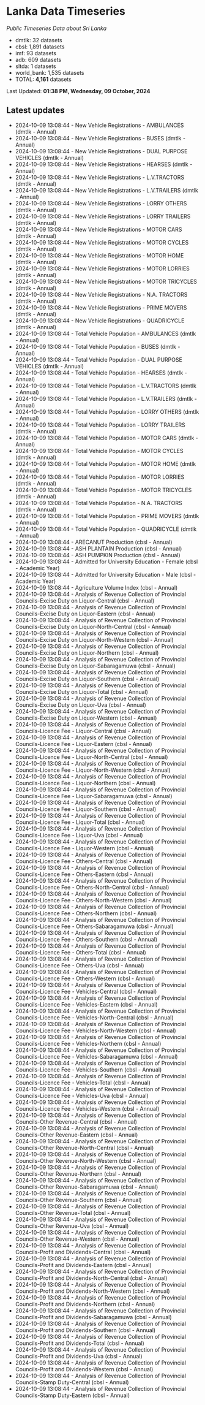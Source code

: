 # Lanka Data Timeseries
*Public Timeseries Data about Sri Lanka*

* dmtlk: 32 datasets
* cbsl: 1,891 datasets
* imf: 93 datasets
* adb: 609 datasets
* sltda: 1 datasets
* world_bank: 1,535 datasets
* TOTAL: **4,161** datasets

Last Updated: **01:38 PM, Wednesday, 09 October, 2024**

## Latest updates

* 2024-10-09 13:08:44 - New Vehicle Registrations - AMBULANCES (dmtlk - Annual)
* 2024-10-09 13:08:44 - New Vehicle Registrations - BUSES (dmtlk - Annual)
* 2024-10-09 13:08:44 - New Vehicle Registrations - DUAL PURPOSE VEHICLES (dmtlk - Annual)
* 2024-10-09 13:08:44 - New Vehicle Registrations - HEARSES (dmtlk - Annual)
* 2024-10-09 13:08:44 - New Vehicle Registrations - L.V.TRACTORS (dmtlk - Annual)
* 2024-10-09 13:08:44 - New Vehicle Registrations - L.V.TRAILERS (dmtlk - Annual)
* 2024-10-09 13:08:44 - New Vehicle Registrations - LORRY OTHERS (dmtlk - Annual)
* 2024-10-09 13:08:44 - New Vehicle Registrations - LORRY TRAILERS (dmtlk - Annual)
* 2024-10-09 13:08:44 - New Vehicle Registrations - MOTOR CARS (dmtlk - Annual)
* 2024-10-09 13:08:44 - New Vehicle Registrations - MOTOR CYCLES (dmtlk - Annual)
* 2024-10-09 13:08:44 - New Vehicle Registrations - MOTOR HOME (dmtlk - Annual)
* 2024-10-09 13:08:44 - New Vehicle Registrations - MOTOR LORRIES (dmtlk - Annual)
* 2024-10-09 13:08:44 - New Vehicle Registrations - MOTOR TRICYCLES (dmtlk - Annual)
* 2024-10-09 13:08:44 - New Vehicle Registrations - N.A. TRACTORS (dmtlk - Annual)
* 2024-10-09 13:08:44 - New Vehicle Registrations - PRIME MOVERS (dmtlk - Annual)
* 2024-10-09 13:08:44 - New Vehicle Registrations - QUADRICYCLE (dmtlk - Annual)
* 2024-10-09 13:08:44 - Total Vehicle Population - AMBULANCES (dmtlk - Annual)
* 2024-10-09 13:08:44 - Total Vehicle Population - BUSES (dmtlk - Annual)
* 2024-10-09 13:08:44 - Total Vehicle Population - DUAL PURPOSE VEHICLES (dmtlk - Annual)
* 2024-10-09 13:08:44 - Total Vehicle Population - HEARSES (dmtlk - Annual)
* 2024-10-09 13:08:44 - Total Vehicle Population - L.V.TRACTORS (dmtlk - Annual)
* 2024-10-09 13:08:44 - Total Vehicle Population - L.V.TRAILERS (dmtlk - Annual)
* 2024-10-09 13:08:44 - Total Vehicle Population - LORRY OTHERS (dmtlk - Annual)
* 2024-10-09 13:08:44 - Total Vehicle Population - LORRY TRAILERS (dmtlk - Annual)
* 2024-10-09 13:08:44 - Total Vehicle Population - MOTOR CARS (dmtlk - Annual)
* 2024-10-09 13:08:44 - Total Vehicle Population - MOTOR CYCLES (dmtlk - Annual)
* 2024-10-09 13:08:44 - Total Vehicle Population - MOTOR HOME (dmtlk - Annual)
* 2024-10-09 13:08:44 - Total Vehicle Population - MOTOR LORRIES (dmtlk - Annual)
* 2024-10-09 13:08:44 - Total Vehicle Population - MOTOR TRICYCLES (dmtlk - Annual)
* 2024-10-09 13:08:44 - Total Vehicle Population - N.A. TRACTORS (dmtlk - Annual)
* 2024-10-09 13:08:44 - Total Vehicle Population - PRIME MOVERS (dmtlk - Annual)
* 2024-10-09 13:08:44 - Total Vehicle Population - QUADRICYCLE (dmtlk - Annual)
* 2024-10-09 13:08:44 - ARECANUT Production (cbsl - Annual)
* 2024-10-09 13:08:44 - ASH PLANTAIN Production (cbsl - Annual)
* 2024-10-09 13:08:44 - ASH PUMPKIN Production (cbsl - Annual)
* 2024-10-09 13:08:44 - Admitted for University Education - Female (cbsl - Academic Year)
* 2024-10-09 13:08:44 - Admitted for University Education - Male (cbsl - Academic Year)
* 2024-10-09 13:08:44 - Agriculture Volume Index (cbsl - Annual)
* 2024-10-09 13:08:44 - Analysis of Revenue Collection of Provincial Councils-Excise Duty on Liquor-Central (cbsl - Annual)
* 2024-10-09 13:08:44 - Analysis of Revenue Collection of Provincial Councils-Excise Duty on Liquor-Eastern (cbsl - Annual)
* 2024-10-09 13:08:44 - Analysis of Revenue Collection of Provincial Councils-Excise Duty on Liquor-North-Central (cbsl - Annual)
* 2024-10-09 13:08:44 - Analysis of Revenue Collection of Provincial Councils-Excise Duty on Liquor-North-Western (cbsl - Annual)
* 2024-10-09 13:08:44 - Analysis of Revenue Collection of Provincial Councils-Excise Duty on Liquor-Northern (cbsl - Annual)
* 2024-10-09 13:08:44 - Analysis of Revenue Collection of Provincial Councils-Excise Duty on Liquor-Sabaragamuwa (cbsl - Annual)
* 2024-10-09 13:08:44 - Analysis of Revenue Collection of Provincial Councils-Excise Duty on Liquor-Southern (cbsl - Annual)
* 2024-10-09 13:08:44 - Analysis of Revenue Collection of Provincial Councils-Excise Duty on Liquor-Total (cbsl - Annual)
* 2024-10-09 13:08:44 - Analysis of Revenue Collection of Provincial Councils-Excise Duty on Liquor-Uva (cbsl - Annual)
* 2024-10-09 13:08:44 - Analysis of Revenue Collection of Provincial Councils-Excise Duty on Liquor-Western (cbsl - Annual)
* 2024-10-09 13:08:44 - Analysis of Revenue Collection of Provincial Councils-Licence Fee - Liquor-Central (cbsl - Annual)
* 2024-10-09 13:08:44 - Analysis of Revenue Collection of Provincial Councils-Licence Fee - Liquor-Eastern (cbsl - Annual)
* 2024-10-09 13:08:44 - Analysis of Revenue Collection of Provincial Councils-Licence Fee - Liquor-North-Central (cbsl - Annual)
* 2024-10-09 13:08:44 - Analysis of Revenue Collection of Provincial Councils-Licence Fee - Liquor-North-Western (cbsl - Annual)
* 2024-10-09 13:08:44 - Analysis of Revenue Collection of Provincial Councils-Licence Fee - Liquor-Northern (cbsl - Annual)
* 2024-10-09 13:08:44 - Analysis of Revenue Collection of Provincial Councils-Licence Fee - Liquor-Sabaragamuwa (cbsl - Annual)
* 2024-10-09 13:08:44 - Analysis of Revenue Collection of Provincial Councils-Licence Fee - Liquor-Southern (cbsl - Annual)
* 2024-10-09 13:08:44 - Analysis of Revenue Collection of Provincial Councils-Licence Fee - Liquor-Total (cbsl - Annual)
* 2024-10-09 13:08:44 - Analysis of Revenue Collection of Provincial Councils-Licence Fee - Liquor-Uva (cbsl - Annual)
* 2024-10-09 13:08:44 - Analysis of Revenue Collection of Provincial Councils-Licence Fee - Liquor-Western (cbsl - Annual)
* 2024-10-09 13:08:44 - Analysis of Revenue Collection of Provincial Councils-Licence Fee - Others-Central (cbsl - Annual)
* 2024-10-09 13:08:44 - Analysis of Revenue Collection of Provincial Councils-Licence Fee - Others-Eastern (cbsl - Annual)
* 2024-10-09 13:08:44 - Analysis of Revenue Collection of Provincial Councils-Licence Fee - Others-North-Central (cbsl - Annual)
* 2024-10-09 13:08:44 - Analysis of Revenue Collection of Provincial Councils-Licence Fee - Others-North-Western (cbsl - Annual)
* 2024-10-09 13:08:44 - Analysis of Revenue Collection of Provincial Councils-Licence Fee - Others-Northern (cbsl - Annual)
* 2024-10-09 13:08:44 - Analysis of Revenue Collection of Provincial Councils-Licence Fee - Others-Sabaragamuwa (cbsl - Annual)
* 2024-10-09 13:08:44 - Analysis of Revenue Collection of Provincial Councils-Licence Fee - Others-Southern (cbsl - Annual)
* 2024-10-09 13:08:44 - Analysis of Revenue Collection of Provincial Councils-Licence Fee - Others-Total (cbsl - Annual)
* 2024-10-09 13:08:44 - Analysis of Revenue Collection of Provincial Councils-Licence Fee - Others-Uva (cbsl - Annual)
* 2024-10-09 13:08:44 - Analysis of Revenue Collection of Provincial Councils-Licence Fee - Others-Western (cbsl - Annual)
* 2024-10-09 13:08:44 - Analysis of Revenue Collection of Provincial Councils-Licence Fee - Vehicles-Central (cbsl - Annual)
* 2024-10-09 13:08:44 - Analysis of Revenue Collection of Provincial Councils-Licence Fee - Vehicles-Eastern (cbsl - Annual)
* 2024-10-09 13:08:44 - Analysis of Revenue Collection of Provincial Councils-Licence Fee - Vehicles-North-Central (cbsl - Annual)
* 2024-10-09 13:08:44 - Analysis of Revenue Collection of Provincial Councils-Licence Fee - Vehicles-North-Western (cbsl - Annual)
* 2024-10-09 13:08:44 - Analysis of Revenue Collection of Provincial Councils-Licence Fee - Vehicles-Northern (cbsl - Annual)
* 2024-10-09 13:08:44 - Analysis of Revenue Collection of Provincial Councils-Licence Fee - Vehicles-Sabaragamuwa (cbsl - Annual)
* 2024-10-09 13:08:44 - Analysis of Revenue Collection of Provincial Councils-Licence Fee - Vehicles-Southern (cbsl - Annual)
* 2024-10-09 13:08:44 - Analysis of Revenue Collection of Provincial Councils-Licence Fee - Vehicles-Total (cbsl - Annual)
* 2024-10-09 13:08:44 - Analysis of Revenue Collection of Provincial Councils-Licence Fee - Vehicles-Uva (cbsl - Annual)
* 2024-10-09 13:08:44 - Analysis of Revenue Collection of Provincial Councils-Licence Fee - Vehicles-Western (cbsl - Annual)
* 2024-10-09 13:08:44 - Analysis of Revenue Collection of Provincial Councils-Other Revenue-Central (cbsl - Annual)
* 2024-10-09 13:08:44 - Analysis of Revenue Collection of Provincial Councils-Other Revenue-Eastern (cbsl - Annual)
* 2024-10-09 13:08:44 - Analysis of Revenue Collection of Provincial Councils-Other Revenue-North-Central (cbsl - Annual)
* 2024-10-09 13:08:44 - Analysis of Revenue Collection of Provincial Councils-Other Revenue-North-Western (cbsl - Annual)
* 2024-10-09 13:08:44 - Analysis of Revenue Collection of Provincial Councils-Other Revenue-Northern (cbsl - Annual)
* 2024-10-09 13:08:44 - Analysis of Revenue Collection of Provincial Councils-Other Revenue-Sabaragamuwa (cbsl - Annual)
* 2024-10-09 13:08:44 - Analysis of Revenue Collection of Provincial Councils-Other Revenue-Southern (cbsl - Annual)
* 2024-10-09 13:08:44 - Analysis of Revenue Collection of Provincial Councils-Other Revenue-Total (cbsl - Annual)
* 2024-10-09 13:08:44 - Analysis of Revenue Collection of Provincial Councils-Other Revenue-Uva (cbsl - Annual)
* 2024-10-09 13:08:44 - Analysis of Revenue Collection of Provincial Councils-Other Revenue-Western (cbsl - Annual)
* 2024-10-09 13:08:44 - Analysis of Revenue Collection of Provincial Councils-Profit and Dividends-Central (cbsl - Annual)
* 2024-10-09 13:08:44 - Analysis of Revenue Collection of Provincial Councils-Profit and Dividends-Eastern (cbsl - Annual)
* 2024-10-09 13:08:44 - Analysis of Revenue Collection of Provincial Councils-Profit and Dividends-North-Central (cbsl - Annual)
* 2024-10-09 13:08:44 - Analysis of Revenue Collection of Provincial Councils-Profit and Dividends-North-Western (cbsl - Annual)
* 2024-10-09 13:08:44 - Analysis of Revenue Collection of Provincial Councils-Profit and Dividends-Northern (cbsl - Annual)
* 2024-10-09 13:08:44 - Analysis of Revenue Collection of Provincial Councils-Profit and Dividends-Sabaragamuwa (cbsl - Annual)
* 2024-10-09 13:08:44 - Analysis of Revenue Collection of Provincial Councils-Profit and Dividends-Southern (cbsl - Annual)
* 2024-10-09 13:08:44 - Analysis of Revenue Collection of Provincial Councils-Profit and Dividends-Total (cbsl - Annual)
* 2024-10-09 13:08:44 - Analysis of Revenue Collection of Provincial Councils-Profit and Dividends-Uva (cbsl - Annual)
* 2024-10-09 13:08:44 - Analysis of Revenue Collection of Provincial Councils-Profit and Dividends-Western (cbsl - Annual)
* 2024-10-09 13:08:44 - Analysis of Revenue Collection of Provincial Councils-Stamp Duty-Central (cbsl - Annual)
* 2024-10-09 13:08:44 - Analysis of Revenue Collection of Provincial Councils-Stamp Duty-Eastern (cbsl - Annual)